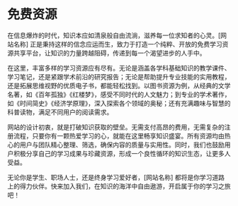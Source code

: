 # 免费资源

在信息爆炸的时代，知识本应如清泉般自由流淌，滋养每一位求知者的心灵。[网站名称] 正是秉持这样的信念应运而生，致力于打造一个纯粹、开放的免费学习资源共享平台，让知识的力量跨越阻碍，传递到每一个渴望进步的人手中。

在这里，丰富多样的学习资源应有尽有。无论是涵盖各学科基础知识的教学课件、学习笔记，还是紧跟学术前沿的研究报告；无论是帮助提升专业技能的实用教程，还是拓展思维视野的优质电子书，都能轻松找到。以图书资源为例，从经典的文学名著，如《百年孤独》《红楼梦》，感受不同时代的人文魅力；到专业的学术著作，如《时间简史》《经济学原理》，深入探索各个领域的奥秘；还有充满趣味与智慧的科普读物，满足不同用户的阅读需求。

网站的设计初衷，就是打破知识获取的壁垒。无需支付高昂的费用，无需复杂的注册流程，只要你有一颗热爱学习的心，就能在这里畅享知识盛宴。所有资源均由热心的用户与团队精心整理、筛选，确保内容的质量与实用性。同时，我们也鼓励用户积极分享自己的学习成果与珍藏资源，形成一个良性循环的知识生态，让更多人受益。

无论你是学生、职场人士，还是终身学习爱好者，[网站名称] 都将是你学习道路上的得力伙伴。快来加入我们，在知识的海洋中自由遨游，开启属于你的学习之旅吧！
